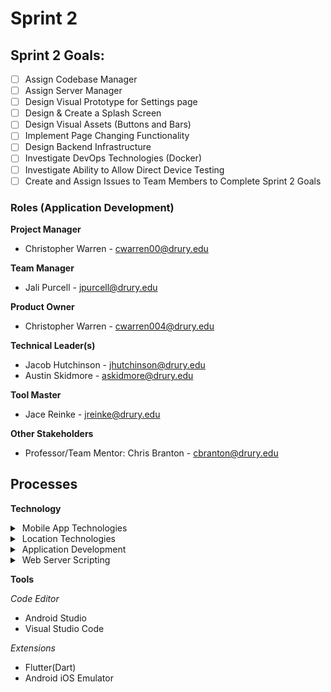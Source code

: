 # Sprint 2

## Sprint 2 Goals:
- [ ] Assign Codebase Manager
- [ ] Assign Server Manager
- [ ] Design Visual Prototype for Settings page
- [ ] Design & Create a Splash Screen
- [ ] Design Visual Assets (Buttons and Bars)
- [ ] Implement Page Changing Functionality
- [ ] Design Backend Infrastructure
- [ ] Investigate DevOps Technologies (Docker)
- [ ] Investigate Ability to Allow Direct Device Testing
- [ ] Create and Assign Issues to Team Members to Complete Sprint 2 Goals

### Roles (Application Development)
**Project Manager**
* Christopher Warren - cwarren00@drury.edu

**Team Manager**
* Jali Purcell - jpurcell@drury.edu

**Product Owner**

* Christopher Warren - cwarren004@drury.edu

**Technical Leader(s)**
* Jacob Hutchinson - jhutchinson@drury.edu
* Austin Skidmore - askidmore@drury.edu

**Tool Master**
* Jace Reinke - jreinke@drury.edu

**Other Stakeholders** 

* Professor/Team Mentor: Chris Branton - cbranton@drury.edu
## Processes

**Technology**
<details>
<summary>&nbsp;Mobile App Technologies</summary>
<br>
<ul>
<li>Flutter</li>
</ul>
</details>

<details>
<summary>&nbsp;Location Technologies</summary>
<br>
<ul>
<li>Google Maps</li>
<li>Apple Maps</li>
<li>MapBox</li>
</ul>
</details>

<details>
<summary>&nbsp;Application Development</summary>
<br>
<ul>
<li>HTML</li>
<li>Dart</li>
<li>Javascript</li>
</ul>
</details>

<details>
<summary>&nbsp;Web Server Scripting</summary>
<br>
<ul>
<li>SQL</li>
<li>MongoDB</li>
</ul>
</details>


**Tools**

*Code Editor*
* Android Studio 
* Visual Studio Code

*Extensions*
* Flutter(Dart)
* Android iOS Emulator

